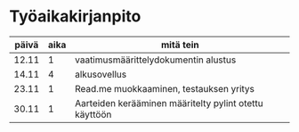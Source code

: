 # Työaikakirjanpito

| päivä | aika | mitä tein |
|-------|------|-----------|
|12.11|1|vaatimusmäärittelydokumentin alustus|
|14.11|4|alkusovellus|
|23.11|1| Read.me muokkaaminen, testauksen yritys|
|30.11|1|Aarteiden kerääminen määritelty pylint otettu käyttöön|
